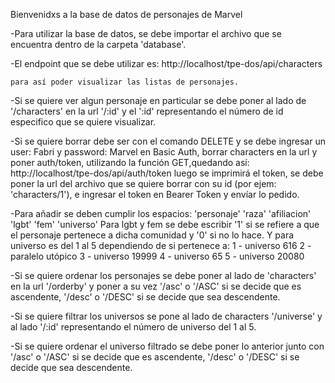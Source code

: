 Bienvenidxs a la base de datos de personajes de Marvel

-Para utilizar la base de datos, se debe importar 
el archivo que se encuentra dentro de la carpeta 'database'.

-El endpoint que se debe utilizar es:
    http://localhost/tpe-dos/api/characters

    para así poder visualizar las listas de personajes.

-Si se quiere ver algun personaje en particular se debe poner al lado de '/characters' en la url '/:id' y el ':id' representando el número de id
especifico que se quiere visualizar.

-Si se quiere borrar debe ser con el comando DELETE y se debe ingresar un user: Fabri y password: Marvel en Basic Auth, borrar characters en la url y poner auth/token, utilizando la función GET,quedando así:
    http://localhost/tpe-dos/api/auth/token
luego se imprimirá el token, se debe poner la url del archivo que se quiere borrar con su id (por ejem: 'characters/1'), e ingresar el token
en Bearer Token y envíar lo pedido.

-Para añadir se deben cumplir los espacios:
'personaje'
'raza'
'afiliacion'
'lgbt'
'fem'
'universo'
Para lgbt y fem se debe escribir '1' si se refiere a que el personaje pertenece a dicha comunidad y '0' si no lo hace. Y para universo es del 1 al 5 dependiendo de si pertenece a:
1 - universo 616
2 - paralelo utópico
3 - universo 19999
4 - universo 65
5 - universo 20080

-Si se quiere ordenar los personajes se debe poner al lado de 'characters' en la url '/orderby' y poner a su vez
'/asc' o '/ASC' si se decide que es ascendente, '/desc' o '/DESC' si se decide que sea descendente.

-Si se quiere filtrar los universos se pone al lado de characters '/universe' y al lado '/:id' representando el número de universo del 1 al 5.

-Si se quiere ordenar el universo filtrado se debe poner lo anterior junto con '/asc' o '/ASC' si se decide que es ascendente, '/desc' o '/DESC' si se decide que sea descendente.